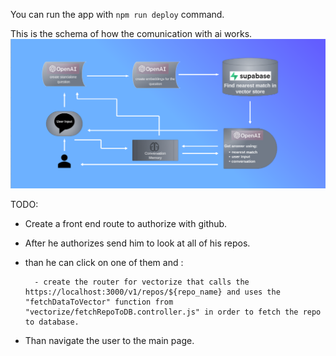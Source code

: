 You can run the app with `npm run deploy` command.


This is the schema of how the comunication with ai works.
![Alt text](image.png)

TODO: 

- Create a front end route to authorize with github.
- After he authorizes send him to look at all of his repos.
- than he can click on one of them and : 

        - create the router for vectorize that calls the https://localhost:3000/v1/repos/${repo_name} and uses the "fetchDataToVector" function from "vectorize/fetchRepoToDB.controller.js" in order to fetch the repo to database.

- Than navigate the user to the main page.